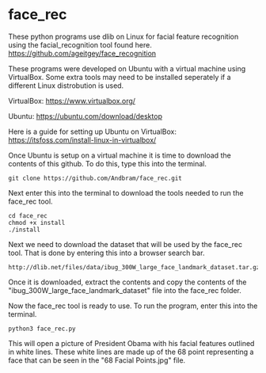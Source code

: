 # face_rec

These python programs use dlib on Linux for facial feature recognition using the facial_recognition tool found here.
https://github.com/ageitgey/face_recognition

These programs were developed on Ubuntu with a virtual machine using VirtualBox. Some extra tools may need to be installed seperately if a different Linux distrobution is used.

VirtualBox: https://www.virtualbox.org/

Ubuntu: https://ubuntu.com/download/desktop

Here is a guide for setting up Ubuntu on VirtualBox: https://itsfoss.com/install-linux-in-virtualbox/

Once Ubuntu is setup on a virtual machine it is time to download the contents of this github. To do this, type this into the terminal.
```
git clone https://github.com/Andbram/face_rec.git
```

Next enter this into the terminal to download the tools needed to run the face_rec tool.
```
cd face_rec
chmod +x install
./install
```

Next we need to download the dataset that will be used by the face_rec tool. That is done by entering this into a browser search bar.
```
http://dlib.net/files/data/ibug_300W_large_face_landmark_dataset.tar.gz
```

Once it is downloaded, extract the contents and copy the contents of the "ibug_300W_large_face_landmark_dataset" file into the face_rec folder.

Now the face_rec tool is ready to use. To run the program, enter this into the terminal.
```
python3 face_rec.py
```

This will open a picture of President Obama with his facial features outlined in white lines. These white lines are made up of the 68 point representing a face that can be seen in the "68 Facial Points.jpg" file. 
